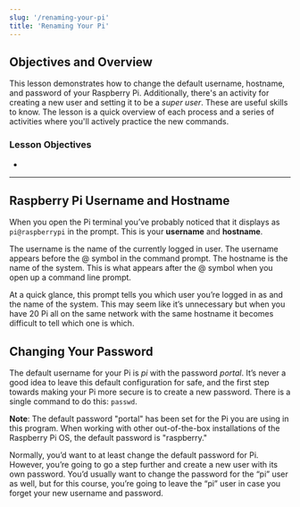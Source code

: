 ```yaml
---
slug: '/renaming-your-pi'
title: 'Renaming Your Pi'
---
```


## Objectives and Overview

This lesson demonstrates how to change the default username, hostname, and password of your Raspberry Pi. Additionally, there's an activity for creating a new user and setting it to be a _super user_. These are useful skills to know. The lesson is a quick overview of each process and a series of activities where you'll actively practice the new commands.

### Lesson Objectives

-

---

## Raspberry Pi Username and Hostname

When you open the Pi terminal you’ve probably noticed that it displays as `pi@raspberrypi` in the prompt. This is your **username** and **hostname**.

The username is the name of the currently logged in user. The username appears before the @ symbol in the command prompt. The hostname is the name of the system. This is what appears after the @ symbol when you open up a command line prompt.

At a quick glance, this prompt tells you which user you’re logged in as and the name of the system. This may seem like it’s unnecessary but when you have 20 Pi all on the same network with the same hostname it becomes difficult to tell which one is which.

## Changing Your Password

The default username for your Pi is _pi_ with the password _portal_. It’s never a good idea to leave this default configuration for safe, and the first step towards making your Pi more secure is to create a new password. There is a single command to do this: `passwd`.

**Note**: The default password "portal" has been set for the Pi you are using in this program. When working with other out-of-the-box installations of the Raspberry Pi OS, the default password is "raspberry."

Normally, you’d want to at least change the default password for Pi. However, you’re going to go a step further and create a new user with its own password. You’d usually want to change the password for the “pi” user as well, but for this course, you’re going to leave the “pi” user in case you forget your new username and password.

